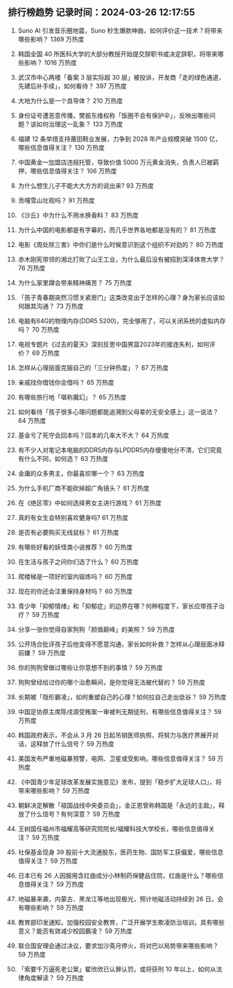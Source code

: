 
## 排行榜趋势 记录时间：2024-03-26 12:17:55
  
  1. Suno AI 引发音乐圈地震，Suno 秒生爆款神曲，如何评价这一技术？将带来哪些影响？ 1369 万热度
    
  2. 韩国全国 40 所医科大学的大部分教授开始提交辞职书或决定辞职，将带来哪些影响？ 1016 万热度
    
  3. 武汉市中心两楼「备案 3 层实际超 30 层」被投诉，开发商「走的绿色通道，先建后补手续」，如何看待？ 397 万热度
    
  4. 大地为什么是一个良导体？ 210 万热度
    
  5. 身份证号遭恶意传播，樊振东维权称「饭圈不会有保护伞」，反映出哪些问题？该如何治理这一乱象？ 133 万热度
    
  6. 福建 12 条举措支持莆田鞋业发展，力争到 2028 年产业规模突破 1500 亿，哪些信息值得关注？ 130 万热度
    
  7. 中国黄金一加盟店违规托管，导致价值 5000 万元黄金消失，负责人已被羁押，哪些信息值得关注？ 106 万热度
    
  8. 为什么想生儿子不能大大方方的说出来? 93 万热度
    
  9. 贡嘎雪山壮观吗？ 91 万热度
    
  10. 《沙丘》中为什么不用水换香料？ 83 万热度
    
  11. 为什么中国的电影都是有字幕的，而几乎世界各地都是没有的？ 81 万热度
    
  12. 电影《周处除三害》中你们是什么时候意识到这个组织不对劲的？ 80 万热度
    
  13. 赤木刚宪带领的湘北打败了山王工业，为什么最后没有被招到深泽体育大学？ 76 万热度
    
  14. 为什么家里蹲会带来精神痛苦？ 75 万热度
    
  15. 「孩子青春期突然习惯关紧房门」这类改变出于怎样的心理？身为家长应该如何跟其沟通？ 73 万热度
    
  16. 电脑有64G的物理内存(DDR5 5200)，完全够用了，可以关闭系统的虚拟内存吗？ 70 万热度
    
  17. 电视专题片《过去的夏天》深刻反思中国男篮2023年的接连失利，如何评价？ 69 万热度
    
  18. 怎样从心理层面克服自己的「三分钟热度」？ 67 万热度
    
  19. 亲戚找你借钱你会借吗？ 65 万热度
    
  20. 有哪些旅行地「堪称魔幻」？ 65 万热度
    
  21. 如何看待「孩子很多心理问题都能追溯到父母辈的无安全感上」这一说法？ 64 万热度
    
  22. 基金亏了死守会回本吗？回本的几率大不大？ 64 万热度
    
  23. 有不少人对笔记本电脑的DDR5内存与LPDDR5内存傻傻地分不清，它们究竟有什么不同，如何选？ 63 万热度
    
  24. 金庸的众多男主，你最喜欢哪一个？ 63 万热度
    
  25. 为什么手机厂商不能砍掉超广角镜头？ 61 万热度
    
  26. 在《绝区零》中如何选择男女主进行游戏？ 61 万热度
    
  27. 真的有女生会特别喜欢健身吗? 61 万热度
    
  28. 是否有必要购买无线鼠标？ 61 万热度
    
  29. 有哪些好看的妖怪类小说推荐？ 60 万热度
    
  30. 在生活与孩子之间你们选了什么？ 60 万热度
    
  31. 爬楼梯是一项好的室内锻炼吗？ 60 万热度
    
  32. 现在的你还会注重保持身材吗？ 60 万热度
    
  33. 青少年「抑郁情绪」和「抑郁症」的边界在哪？何种程度下，家长应带孩子治疗？ 59 万热度
    
  34. 分享一张你觉得自家狗狗「颜值巅峰」的美照？ 59 万热度
    
  35. 公开场合批评孩子后他变得不愿意沟通，家长如何补救？怎样从心理层面冰释前嫌？ 59 万热度
    
  36. 你的狗狗曾做过哪些让你意想不到的事情？ 59 万热度
    
  37. 狗狗曾经给过你的哪个治愈瞬间，是你觉得无法被代替的？ 59 万热度
    
  38. 长期被「隐形霸凌」，如何重塑自己的心理？如何拉自己走出低谷？ 59 万热度
    
  39. 中国足协原主席陈戌源受贿案一审被判无期徒刑，有哪些信息值得关注？ 59 万热度
    
  40. 韩国政府表示，不会从 3 月 26 日起吊销医师执照，将努力与医疗界展开对话，这释放了什么信号？ 59 万热度
    
  41. 美国发布严重地磁暴预警，电网、卫星或受影响，哪些信息值得关注？ 59 万热度
    
  42. 《中国青少年足球改革发展实施意见》发布，提到「稳步扩大足球人口」，将带来哪些影响？ 59 万热度
    
  43. 朝鲜决定解散「祖国战线中央委员会」，金正恩曾称韩国是「永远的主敌」，释放了什么信号？有何深意？ 59 万热度
    
  44. 王树国任福州市福耀高等研究院院长/福耀科技大学校长，哪些信息值得关注？ 59 万热度
    
  45. 社保基金现身 39 股前十大流通股东，医药生物、国防军工获偏爱，哪些信息值得关注？ 59 万热度
    
  46. 日本已有 26 人因服用含红曲成分小林制药保健品住院，红曲是什么？哪些信息值得关注？ 59 万热度
    
  47. 地磁暴来袭，内蒙古、黑龙江等地出现极光，预计地磁活动持续到 26 日，会有哪些影响？ 59 万热度
    
  48. 教育部印发通知，加强校园安全教育，广泛开展学生欺凌防治培训，具有哪些意义？能否有效减少校园霸凌？ 59 万热度
    
  49. 联合国安理会通过决议，要求加沙斋月停火，将对巴以局势带来哪些影响？ 59 万热度
    
  50. 「索要千万逼死老公案」翟欣欣已认罪认罚，或将获刑 10 年以上，如何从法律角度解读？ 59 万热度
    